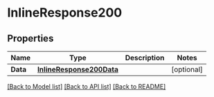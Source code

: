# InlineResponse200

## Properties

Name | Type | Description | Notes
------------ | ------------- | ------------- | -------------
**Data** | [**InlineResponse200Data**](InlineResponse200Data.md) |  | [optional] 

[[Back to Model list]](../README.md#documentation-for-models) [[Back to API list]](../README.md#documentation-for-api-endpoints) [[Back to README]](../README.md)


